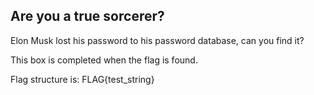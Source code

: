 ## Are you a true sorcerer?
Elon Musk lost his password to his password database, can you find it? 

This box is completed when the flag is found. 

Flag  structure is: FLAG{test_string}

